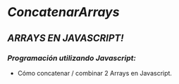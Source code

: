# **_ConcatenarArrays_**

## **_ARRAYS EN JAVASCRIPT!_**

### **_Programación utilizando Javascript:_**
- Cómo concatenar / combinar 2 Arrays en Javascript.
